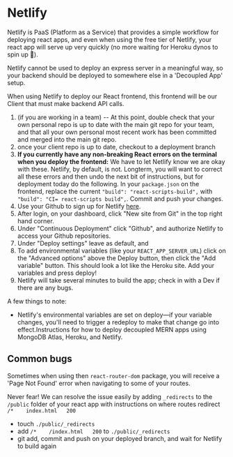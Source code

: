 # Netlify

Netlify is PaaS (Platform as a Service) that provides a simple workflow for deploying react apps, and even when using the free tier of Netlify, your react app will serve up very quickly (no more waiting for Heroku dynos to spin up 🥴). 

Netlify cannot be used to deploy an express server in a meaningful way, so your backend should be deployed to somewhere else in a 'Decoupled App' setup.

When using Netlify to deploy our React frontend, this frontend will be our Client that must make backend API calls.

1. (if you are working in a team) -- At this point, double check that your own personal repo is up to date with the main git repo for your team, and that all your own personal most recent work has been committed and merged into the main git repo. 
1. once your client repo is up to date, checkout to a deployment branch
1. **If you currently have any non-breaking React errors on the terminal when you deploy the frontend:** We have to let Netlify know we are okay with these. Netlify, by default, is not. Longterm, you will want to correct all these errors and then undo the next bit of instructions, but for deployment today do the following. In your `package.json` on the frontend, replace the current `"build": "react-scripts-build",` with `"build": "CI= react-scripts build",`. Commit and push your changes. 
1. Use your Github to sign up for Netlify [here](https://www.netlify.com/).
1. After login, on your dashboard, click "New site from Git" in the top right hand corner. 
1. Under "Continuous Deployment" click "Github", and authorize Netlify to access your Github repositories. 
1. Under "Deploy settings" leave as default, and 
1. To add environmental variables (like your `REACT_APP_SERVER_URL`) click on the "Advanced options" above the Deploy button, then click the "Add variable" button. This should look a lot like the Heroku site. Add your variables and press deploy!
1. Netlify will take several minutes to build the app; check in with a Dev if there are any bugs. 

A few things to note:

- Netlify's environmental variables are set on deploy—if your variable changes, you'll need to trigger a redeploy to make that change go into effect.Instructions for how to deploy decoupled MERN apps using MongoDB Atlas, Heroku, and Netlify. 

## Common bugs

Sometimes when using then `react-router-dom` package, you will receive a 'Page Not Found' error when navigating to some of your routes. 

Never fear! We can resolve the issue easily by adding `_redirects` to the `/public` folder of your react app with instructions on where routes redirect `/*    index.html   200`

* touch `./public/_redirects`
* add `/*    /index.html   200` to `./public/_redirects`
* git add, commit and push on your deployed branch, and wait for Netlify to build again 



